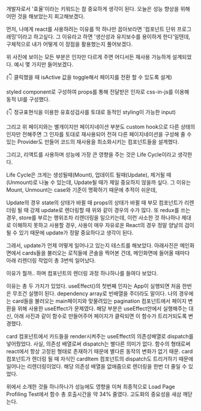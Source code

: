 개발자로서 '효율'이라는 키워드는 참 중요하게 생각이 된다.
오늘은 성능 향상을 위해 어떤 것을 해보았는지 회고해보겠다.

먼저, 나에게 react를 사용하려는 이유를 딱 하나만 꼽아보라면
'컴포넌트 단위 프로그래밍'이라고 하고싶다.
그 이유라고 하면 '생산성과 유지보수를 용이하게 한다'일텐데,
구체적으로 내가 어떻게 이 장점을 활용했는지 풀어보겠다.



위 사진에 보이는 모든 부분은 인자만 다르게 주면 어디서든 재사용 가능하게 설계되었다.
예시 몇 가지만 들어보겠다.

(👇 클릭했을 때 isActive 값을 toggle해서 페이지를 전환 할 수 있도록 설계)


styled component로 구성하여 props를 통해 전달받은 인자로
css-in-js를 이용해 동적 UI를 구성했다.



(👇 정규표현식을 이용한 유효성검사를 토대로 동적인 styling이 가능한 input)


그리고 위 페이지와는 별개이지만 페이지네이션 부분도 custom hook으로
다른 상태의 인자만 전해주면 그 인자를 토대로 재사용되어
전혀 다른 페이지네이션을 구성해 줄 수 있는 Provider도 만들어
코드의 재사용을 최소화시키는 컴포넌트들을 설계했다.



그리고, 리액트를 사용하며 성능에 가장 큰 영향을 주는 것은
Life Cycle이라고 생각한다.

Life Cycle은 크게는 생성될때(Mount), 업데이트 될때(Update),
제거될 때(Unmount)로 나눌 수 있는데, Update될 때가
제일 중요하지 않을까 싶다. 그 이유는 Mount, Unmount는
case와 기준이 명확하기 때문에 추적이 쉬운데,

Update의 경우
state의 상태가 바뀔 때
props의 상태가 바뀔 때
부모 컴포넌트가 리렌더링 될 때
강제 update로 렌더링할 때
위와 같이 경우의 수가 많다. 또 redux를 쓰는 경우, store를 부르는 행위조차
리렌더링을 일으키는데, 이런 사소한 것 하나하나 제대로 이해하지 못하고
사용할 경우, 사용이 매우 자유로운 React의 경우
정말 양날의 검이 될 수 있기 때문에 update가 정말 중요하다고 생각이 된다.

그래서, update가 언제 어떻게 일어나고 있는지 테스트를 해보았다.
아래사진은 메인화면에서 cards들을 불러오는 로직들에 콘솔을 찍어본 건데,
메인화면에 들어올 때마다 아래 리렌더링 작업이 총 3번씩 일어났다.


이유가 뭘까.. 하며 컴포넌트의 렌더링 과정 하나하나를 들여다 보았다.



이유는 총 두 가지가 있었다.
useEffect()의 첫번째 인자는 App이 실행되면 처음 한번은 무조건 실행이 된다. dependency array로 빈배열을 주더라도 말이다.
나의 경우에는 card들을 불러오는 main페이지와 맞물려있는 pagination 컴포넌트에서 페이지 변환을 위해 사용한 useEffect가 문제였다.
해당 부분은 useEffect안에서 실행해주는 대신, 아래 사진과 같이 함수로 만들어주어 페이지가 클릭되면 이 함수가 트리거되도록 변경했다.


card 컴포넌트에서 카드들을 render시켜주는 useEffect의 의존성배열로
dispatch를 넣어줬었다.
사실, 의존성 배열로써 dispatch는 별다른 의미가 없다.
함수의 형태로써 react에서 항상 고정된 형태로 존재하기 때문에
별다른 동작의 변화가 없기 때문.
card 컴포넌트가 렌더링 될 때 자식인 cardItem 컴포넌트의
dispatch도 트리거하기 때문에 일어나는 리렌더링이었다.
해당 의존성 배열을 없애줌으로 렌더링을 한번 더 줄일 수 있었다.

위에서 소개한 것들 하나하나가 성능에도 영향을 미쳐
최종적으로 Load Page Profiling Test에서 함수 총 호출시간을 약 34% 줄였다.
고도화의 중요성을 새삼 깨닫는다.
